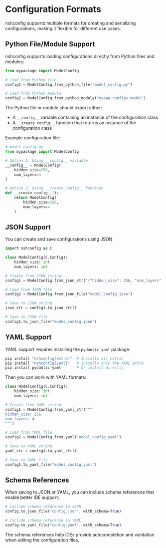 # Configuration Formats

nshconfig supports multiple formats for creating and serializing configurations, making it flexible for different use cases.

## Python File/Module Support

nshconfig supports loading configurations directly from Python files and modules:

```python
from mypackage import ModelConfig

# Load from Python file
config1 = ModelConfig.from_python_file("model_config.py")

# Load from Python module
config2 = ModelConfig.from_python_module("myapp.configs.model")
```

The Python file or module should export either:
- A `__config__` variable containing an instance of the configuration class
- A `__create_config__` function that returns an instance of the configuration class

Example configuration file:

```python
# model_config.py
from mypackage import ModelConfig

# Option 1: Using __config__ variable
__config__ = ModelConfig(
    hidden_size=256,
    num_layers=4
)

# Option 2: Using __create_config__ function
def __create_config__():
    return ModelConfig(
        hidden_size=256,
        num_layers=4
    )
```

## JSON Support

You can create and save configurations using JSON:

```python
import nshconfig as C

class ModelConfig(C.Config):
    hidden_size: int
    num_layers: int

# Create from JSON string
config1 = ModelConfig.from_json_str('{"hidden_size": 256, "num_layers": 4}')

# Load from JSON file
config2 = ModelConfig.from_json_file("model_config.json")

# Save to JSON string
json_str = config1.to_json_str()

# Save to JSON file
config1.to_json_file("model_config.json")
```

## YAML Support

YAML support requires installing the `pydantic-yaml` package:

```bash
pip install "nshconfig[extra]"  # Installs all extras
pip install "nshconfig[yaml]"   # Installs only the YAML extra
pip install pydantic-yaml       # Or install directly
```

Then you can work with YAML formats:

```python
class ModelConfig(C.Config):
    hidden_size: int
    num_layers: int

# Create from YAML string
config1 = ModelConfig.from_yaml_str("""
hidden_size: 256
num_layers: 4
""")

# Load from YAML file
config2 = ModelConfig.from_yaml("model_config.yaml")

# Save to YAML string
yaml_str = config1.to_yaml_str()

# Save to YAML file
config1.to_yaml_file("model_config.yaml")
```

## Schema References

When saving to JSON or YAML, you can include schema references that enable better IDE support:

```python
# Include schema reference in JSON
config.to_json_file("config.json", with_schema=True)

# Include schema reference in YAML
config.to_yaml_file("config.yaml", with_schema=True)
```

The schema references help IDEs provide autocompletion and validation when editing the configuration files.
